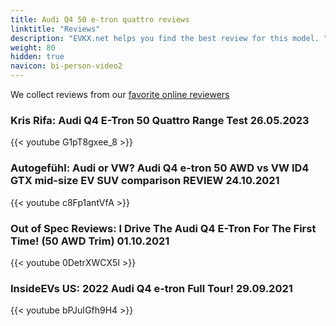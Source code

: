 ```yaml
---
title: Audi Q4 50 e-tron quattro reviews
linktitle: "Reviews"
description: "EVKX.net helps you find the best review for this model. "
weight: 80
hidden: true
navicon: bi-person-video2
---
```

We collect reviews from our [favorite online reviewers](/guides/evreviewers/)

### Kris Rifa: Audi Q4 E-Tron 50 Quattro Range Test 26.05.2023

{{< youtube G1pT8gxee_8 >}}

### Autogefühl: Audi or VW? Audi Q4 e-tron 50 AWD vs VW ID4 GTX mid-size EV SUV comparison REVIEW 24.10.2021

{{< youtube c8Fp1antVfA >}}

### Out of Spec Reviews: I Drive The Audi Q4 E-Tron For The First Time! (50 AWD Trim) 01.10.2021

{{< youtube 0DetrXWCX5I >}}

### InsideEVs US: 2022 Audi Q4 e-tron Full Tour! 29.09.2021

{{< youtube bPJuIGfh9H4 >}}

